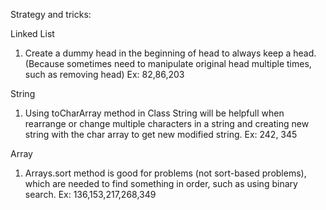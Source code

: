 Strategy and tricks:

Linked List
1. Create a dummy head in the beginning of head to always keep a head. (Because sometimes need to manipulate original head multiple times, such as removing head)
Ex: 82,86,203

String
1. Using toCharArray method in Class String will be helpfull when rearrange or change multiple characters in a string and creating new string with the char array to get new modified string.
Ex: 242, 345

Array
1. Arrays.sort method is good for problems (not sort-based problems), which are needed to find something in order, such as using binary search.
Ex: 136,153,217,268,349